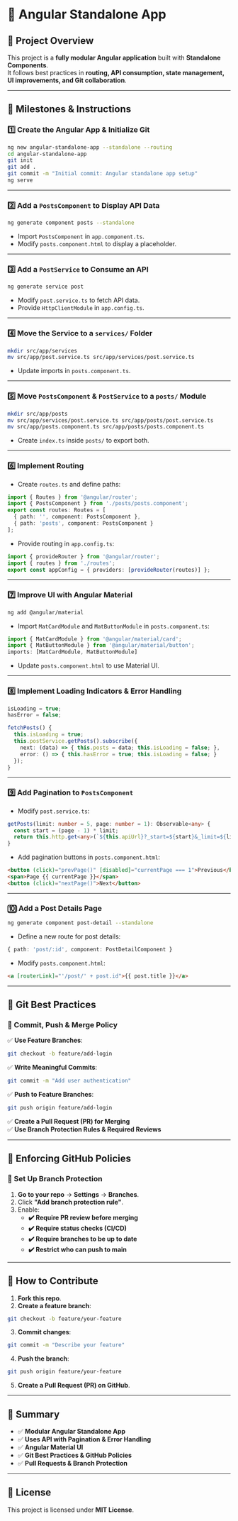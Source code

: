  # 🚀 Angular Standalone App
 
 ## 📖 Project Overview
 This project is a **fully modular Angular application** built with **Standalone Components**.  
 It follows best practices in **routing, API consumption, state management, UI improvements, and Git collaboration**.
 
 ---
 
 ## 📌 Milestones & Instructions
 
 ### 1️⃣ Create the Angular App & Initialize Git
 
 ```bash
 ng new angular-standalone-app --standalone --routing
 cd angular-standalone-app
 git init
 git add .
 git commit -m "Initial commit: Angular standalone app setup"
 ng serve
 ```
 
 ---
 
 ### 2️⃣ Add a `PostsComponent` to Display API Data
 
 ```bash
 ng generate component posts --standalone
 ```
 
 - Import `PostsComponent` in `app.component.ts`.
 - Modify `posts.component.html` to display a placeholder.
 
 ---
 
 ### 3️⃣ Add a `PostService` to Consume an API
 
 ```bash
 ng generate service post
 ```
 
 - Modify `post.service.ts` to fetch API data.
 - Provide `HttpClientModule` in `app.config.ts`.
 
 ---
 
 ### 4️⃣ Move the Service to a `services/` Folder
 
 ```bash
 mkdir src/app/services
 mv src/app/post.service.ts src/app/services/post.service.ts
 ```
 
 - Update imports in `posts.component.ts`.
 
 ---
 
 ### 5️⃣ Move `PostsComponent` & `PostService` to a `posts/` Module
 
 ```bash
 mkdir src/app/posts
 mv src/app/services/post.service.ts src/app/posts/post.service.ts
 mv src/app/posts.component.ts src/app/posts/posts.component.ts
 ```
 
 - Create `index.ts` inside `posts/` to export both.
 
 ---
 
 ### 6️⃣ Implement Routing
 
 - Create `routes.ts` and define paths:
 
 ```typescript
 import { Routes } from '@angular/router';
 import { PostsComponent } from './posts/posts.component';
 export const routes: Routes = [
   { path: '', component: PostsComponent },
   { path: 'posts', component: PostsComponent }
 ];
 ```
 
 - Provide routing in `app.config.ts`:
 
 ```typescript
 import { provideRouter } from '@angular/router';
 import { routes } from './routes';
 export const appConfig = { providers: [provideRouter(routes)] };
 ```
 
 ---
 
 ### 7️⃣ Improve UI with Angular Material
 
 ```bash
 ng add @angular/material
 ```
 
 - Import `MatCardModule` and `MatButtonModule` in `posts.component.ts`:
 
 ```typescript
 import { MatCardModule } from '@angular/material/card';
 import { MatButtonModule } from '@angular/material/button';
 imports: [MatCardModule, MatButtonModule]
 ```
 
 - Update `posts.component.html` to use Material UI.
 
 ---
 
 ### 8️⃣ Implement Loading Indicators & Error Handling
 
 ```typescript
 isLoading = true;
 hasError = false;
 
 fetchPosts() {
   this.isLoading = true;
   this.postService.getPosts().subscribe({
     next: (data) => { this.posts = data; this.isLoading = false; },
     error: () => { this.hasError = true; this.isLoading = false; }
   });
 }
 ```
 
 ---
 
 ### 9️⃣ Add Pagination to `PostsComponent`
 
 - Modify `post.service.ts`:
 
 ```typescript
 getPosts(limit: number = 5, page: number = 1): Observable<any> {
   const start = (page - 1) * limit;
   return this.http.get<any>(`${this.apiUrl}?_start=${start}&_limit=${limit}`);
 }
 ```
 
 - Add pagination buttons in `posts.component.html`:
 
 ```html
 <button (click)="prevPage()" [disabled]="currentPage === 1">Previous</button>
 <span>Page {{ currentPage }}</span>
 <button (click)="nextPage()">Next</button>
 ```
 
 ---
 
 ### 🔟 Add a Post Details Page
 
 ```bash
 ng generate component post-detail --standalone
 ```
 
 - Define a new route for post details:
 
 ```typescript
 { path: 'post/:id', component: PostDetailComponent }
 ```
 
 - Modify `posts.component.html`:
 
 ```html
 <a [routerLink]="'/post/' + post.id">{{ post.title }}</a>
 ```
 
 ---
 
 ## 🔹 Git Best Practices
 
 ### 🚀 Commit, Push & Merge Policy
 
 ✅ **Use Feature Branches**:
 
 ```bash
 git checkout -b feature/add-login
 ```
 
 ✅ **Write Meaningful Commits**:
 
 ```bash
 git commit -m "Add user authentication"
 ```
 
 ✅ **Push to Feature Branches**:
 
 ```bash
 git push origin feature/add-login
 ```
 
 ✅ **Create a Pull Request (PR) for Merging**  
 ✅ **Use Branch Protection Rules & Required Reviews**
 
 ---
 
 ## 🔹 Enforcing GitHub Policies
 
 ### 🚀 Set Up Branch Protection
 
 1. **Go to your repo** → **Settings** → **Branches**.
 2. Click **"Add branch protection rule"**.
 3. Enable:
    - **✔️ Require PR review before merging**
    - **✔️ Require status checks (CI/CD)**
    - **✔️ Require branches to be up to date**
    - **✔️ Restrict who can push to main**
 
 ---
 
 ## 📢 How to Contribute
 
 1. **Fork this repo**.
 2. **Create a feature branch**:
 
 ```bash
 git checkout -b feature/your-feature
 ```
 
 3. **Commit changes**:
 
 ```bash
 git commit -m "Describe your feature"
 ```
 
 4. **Push the branch**:
 
 ```bash
 git push origin feature/your-feature
 ```
 
 5. **Create a Pull Request (PR) on GitHub**.
 
 ---
 
 ## 📌 Summary
 
 - ✅ **Modular Angular Standalone App**
 - ✅ **Uses API with Pagination & Error Handling**
 - ✅ **Angular Material UI**
 - ✅ **Git Best Practices & GitHub Policies**
 - ✅ **Pull Requests & Branch Protection**
 
 ---
 
 ## 📜 License
 
 This project is licensed under **MIT License**.
 
